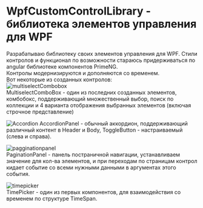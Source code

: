 # WpfCustomControlLibrary - библиотека элементов управления для WPF  
Разрабатываю библиотеку своих элементов управления для WPF. Стили контролов и функционал по возможности стараюсь придерживаться по angular библиотеке компонентов PrimeNG.  
Контролы модернизируются и дополняются со временем.   
Вот некоторые из созданных контролов:  
![multiselectCombobox](https://github.com/BlurTrash/WpfCustomControlLibrary/assets/69421015/58a5197d-7446-4bed-90fb-abb3d221f1be)  
MultiselectComboBox - один из последних созданных элементов, комбобокс, поддерживающий множественный выбор, поиск по коллекции и 4 варианта отображения выбранных элементов (включая строчное представление)  

![Accordion](https://github.com/BlurTrash/WpfCustomControlLibrary/assets/69421015/c3852968-07fe-4d9d-9544-2652338bf717) 
AccordionPanel - обычный аккордион, поддерживающий различный контент в Header и Body, ToggleButton - настраиваемый (слева и справа).  

![pagginationpanel](https://github.com/BlurTrash/WpfCustomControlLibrary/assets/69421015/91b9e972-228b-4824-b69b-5ab92343ddcc)  
PaginationPanel - панель постраничной навигации, устанавливаем значение для кол-ва элементов, и при переходам по страницам контрол кидает событие со всеми нужными данными в аргументах этого события.  

![timepicker](https://github.com/BlurTrash/WpfCustomControlLibrary/assets/69421015/3ffec6d7-097f-4aea-a750-2272ce03ab32)  
TimePicker - один из первых компонентов, для взаимодействия со временем по структуре TimeSpan.  
